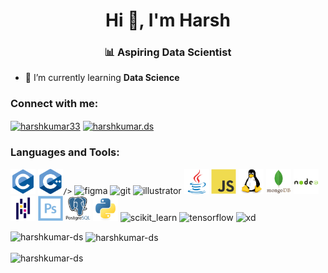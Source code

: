<h1 align="center">Hi 👋, I'm Harsh</h1>
<h3 align="center">📊 Aspiring Data Scientist</h3>

- 🌱 I’m currently learning **Data Science**

<h3 align="left">Connect with me:</h3>
<p align="left">
  <a href="https://linkedin.com/in/harshkumar33" target="blank"
    ><img
      align="center"
      src="https://raw.githubusercontent.com/rahuldkjain/github-profile-readme-generator/master/src/images/icons/Social/linked-in-alt.svg"
      alt="harshkumar33"
      height="30"
      width="40"
  /></a>
  <a href="https://instagram.com/harshkumar.ds" target="blank"
    ><img
      align="center"
      src="https://raw.githubusercontent.com/rahuldkjain/github-profile-readme-generator/master/src/images/icons/Social/instagram.svg"
      alt="harshkumar.ds"
      height="30"
      width="40"
  /></a>
</p>

<h3 align="left">Languages and Tools:</h3>
<p align="left">
  <a >
    <img
      src="https://raw.githubusercontent.com/devicons/devicon/master/icons/c/c-original.svg"
      alt="c"
      width="40"
      height="40"
    />
  </a>
  <a >
    <img
      pointer-events: none;
      src="https://raw.githubusercontent.com/devicons/devicon/master/icons/cplusplus/cplusplus-original.svg"
      alt="cplusplus"
      width="40"
      height="40"
      
    />
  </a>
  <a >
    <img
      pointer-events: none;
      src="https://www.vectorlogo.zone/logos/figma/figma-icon.svg"
      alt="figma"
      width="40"
      height="40"
    />
  </a>
  <a>
    <img
      pointer-events: none;
      src="https://www.vectorlogo.zone/logos/git-scm/git-scm-icon.svg"
      alt="git"
      width="40"
      height="40"
    />
  </a>
  <a>
    <img
      pointer-events: none;
      src="https://www.vectorlogo.zone/logos/adobe_illustrator/adobe_illustrator-icon.svg"
      alt="illustrator"
      width="40"
      height="40"
    />
  </a>
  <a >
    <img
      pointer-events: none;
        src="https://raw.githubusercontent.com/devicons/devicon/master/icons/java/java-original.svg"
      alt="java"
      width="40"
      height="40"
    />
  </a>
  <a>
    <img
      pointer-events: none;
      src="https://raw.githubusercontent.com/devicons/devicon/master/icons/javascript/javascript-original.svg"
      alt="javascript"
      width="40"
      height="40"
    />
  </a>
  <a >
    <img
      pointer-events: none;
      src="https://raw.githubusercontent.com/devicons/devicon/master/icons/linux/linux-original.svg"
      alt="linux"
      width="40"
      height="40"
    />
  </a>
  <a>
    <img
      pointer-events: none;
      src="https://raw.githubusercontent.com/devicons/devicon/master/icons/mongodb/mongodb-original-wordmark.svg"
      alt="mongodb"
      width="40"
      height="40"
    />
  </a>
  <a >
    <img
      pointer-events: none;
      src="https://raw.githubusercontent.com/devicons/devicon/master/icons/nodejs/nodejs-original-wordmark.svg"
      alt="nodejs"
      width="40"
      height="40"
    />
  </a>
  <a>
    <img
      pointer-events: none;
      src="https://raw.githubusercontent.com/devicons/devicon/2ae2a900d2f041da66e950e4d48052658d850630/icons/pandas/pandas-original.svg"
      alt="pandas"
      width="40"
      height="40"
    />
  </a>
  <a>
    <img
      pointer-events: none;
      src="https://raw.githubusercontent.com/devicons/devicon/master/icons/photoshop/photoshop-line.svg"
      alt="photoshop"
      width="40"
      height="40"
    />
  </a>
  <a >
    <img
      pointer-events: none;
      src="https://raw.githubusercontent.com/devicons/devicon/master/icons/postgresql/postgresql-original-wordmark.svg"
      alt="postgresql"
      width="40"
      height="40"
    />
  </a>
  <a>
    <img
      pointer-events: none;
      src="https://raw.githubusercontent.com/devicons/devicon/master/icons/python/python-original.svg"
      alt="python"
      width="40"
      height="40"
    />
  </a>
  <a >
    <img
      pointer-events: none;
      src="https://upload.wikimedia.org/wikipedia/commons/0/05/Scikit_learn_logo_small.svg"
      alt="scikit_learn"
      width="40"
      height="40"
    />
  </a>
  <a >
    <img
      pointer-events: none;
      src="https://www.vectorlogo.zone/logos/tensorflow/tensorflow-icon.svg"
      alt="tensorflow"
      width="40"
      height="40"
    />
  </a>
  <a>
    <img
      pointer-events: none;
      src="https://cdn.worldvectorlogo.com/logos/adobe-xd.svg"
      alt="xd"
      width="40"
      height="40"
    />
  </a>
</p>

<p>
  <img
    pointer-events: none;
    align="left"
    src="https://github-readme-stats.vercel.app/api/top-langs?username=harshkumar-ds&show_icons=true&locale=en&layout=compact"
    alt="harshkumar-ds"
  />
</p>

<p>
  &nbsp;<img
    pointer-events: none;
    align="center"
    src="https://github-readme-stats.vercel.app/api?username=harshkumar-ds&show_icons=true&locale=en"
    alt="harshkumar-ds"
  />
</p>

<p>
  <img
    pointer-events: none;
    align="center"
    src="https://github-readme-streak-stats.herokuapp.com/?user=harshkumar-ds&"
    alt="harshkumar-ds"
  />
</p>
